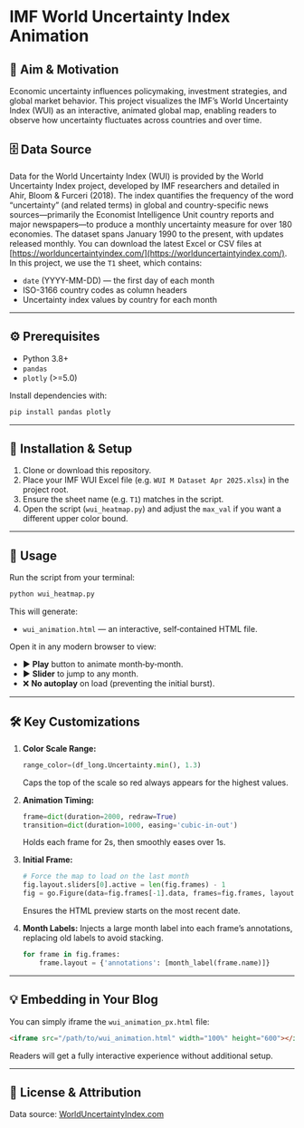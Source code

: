 # IMF World Uncertainty Index Animation

## 📝 Aim & Motivation

Economic uncertainty influences policymaking, investment strategies, and global market behavior. This project visualizes the IMF’s World Uncertainty Index (WUI) as an interactive, animated global map, enabling readers to observe how uncertainty fluctuates across countries and over time.

## 🗄️ Data Source

Data for the World Uncertainty Index (WUI) is provided by the World Uncertainty Index project, developed by IMF researchers and detailed in Ahir, Bloom & Furceri (2018). The index quantifies the frequency of the word “uncertainty” (and related terms) in global and country-specific news sources—primarily the Economist Intelligence Unit country reports and major newspapers—to produce a monthly uncertainty measure for over 180 economies. The dataset spans January 1990 to the present, with updates released monthly. You can download the latest Excel or CSV files at [https://worlduncertaintyindex.com/](https://worlduncertaintyindex.com/). In this project, we use the `T1` sheet, which contains:

* `date` (YYYY-MM-DD) — the first day of each month
* ISO-3166 country codes as column headers
* Uncertainty index values by country for each month

---

## ⚙️ Prerequisites

* Python 3.8+
* `pandas`
* `plotly` (>=5.0)

Install dependencies with:

```bash
pip install pandas plotly
```

---

## 🔧 Installation & Setup

1. Clone or download this repository.
2. Place your IMF WUI Excel file (e.g. `WUI M Dataset Apr 2025.xlsx`) in the project root.
3. Ensure the sheet name (e.g. `T1`) matches in the script.
4. Open the script (`wui_heatmap.py`) and adjust the `max_val` if you want a different upper color bound.

---

## 🚀 Usage

Run the script from your terminal:

```bash
python wui_heatmap.py
```

This will generate:

* `wui_animation.html` — an interactive, self‐contained HTML file.

Open it in any modern browser to view:

* ▶️ **Play** button to animate month‐by‐month.
* ▶️ **Slider** to jump to any month.
* ❌ **No autoplay** on load (preventing the initial burst).

---

## 🛠 Key Customizations

1. **Color Scale Range:**

   ```python
   range_color=(df_long.Uncertainty.min(), 1.3)
   ```

   Caps the top of the scale so red always appears for the highest values.

2. **Animation Timing:**

   ```python
   frame=dict(duration=2000, redraw=True)
   transition=dict(duration=1000, easing='cubic-in-out')
   ```

   Holds each frame for 2s, then smoothly eases over 1s.

3. **Initial Frame:**

   ```python
   # Force the map to load on the last month
   fig.layout.sliders[0].active = len(fig.frames) - 1
   fig = go.Figure(data=fig.frames[-1].data, frames=fig.frames, layout=fig.layout)
   ```

   Ensures the HTML preview starts on the most recent date.

4. **Month Labels:**
   Injects a large month label into each frame’s annotations, replacing old labels to avoid stacking.

   ```python
   for frame in fig.frames:
       frame.layout = {'annotations': [month_label(frame.name)]}
   ```

---

## 💡 Embedding in Your Blog

You can simply iframe the `wui_animation_px.html` file:

```html
<iframe src="/path/to/wui_animation.html" width="100%" height="600"></iframe>
```

Readers will get a fully interactive experience without additional setup.

---

## 📝 License & Attribution

Data source: [WorldUncertaintyIndex.com](https://worlduncertaintyindex.com)
